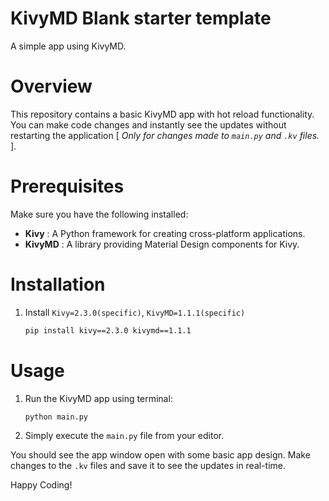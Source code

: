# KivyMD Blank starter template
A simple app using KivyMD.

# Overview
This repository contains a basic KivyMD app with hot reload functionality. You can make code changes and instantly see the updates without restarting the application [ *Only for changes made to `main.py` and `.kv` files.* ].

# Prerequisites
Make sure you have the following installed:

  + **Kivy** : A Python framework for creating cross-platform applications.
  + **KivyMD** : A library providing Material Design components for Kivy.

# Installation
1. Install `Kivy=2.3.0(specific)`, `KivyMD=1.1.1(specific)`

   ```bash
   pip install kivy==2.3.0 kivymd==1.1.1
   ```

# Usage
1. Run the KivyMD app using terminal:
   
   <pre><code>python main.py</code></pre>

2. Simply execute the `main.py` file from your editor.

You should see the app window open with some basic app design. Make changes to the `.kv` files and save it to see the updates in real-time.

Happy Coding!
